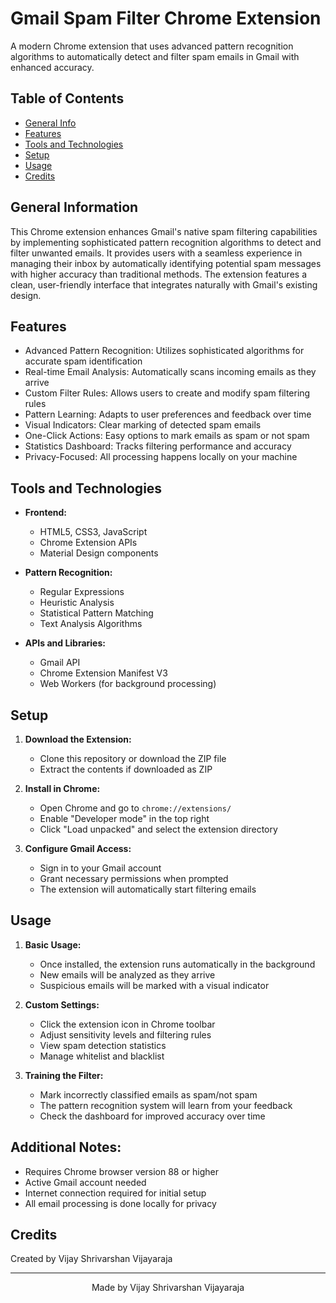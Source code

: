 # Gmail Spam Filter Chrome Extension
A modern Chrome extension that uses advanced pattern recognition algorithms to automatically detect and filter spam emails in Gmail with enhanced accuracy.

## Table of Contents
* [General Info](#general-information)
* [Features](#features)
* [Tools and Technologies](#tools-and-technologies)
* [Setup](#setup)
* [Usage](#usage)
* [Credits](#credits)

## General Information
This Chrome extension enhances Gmail's native spam filtering capabilities by implementing sophisticated pattern recognition algorithms to detect and filter unwanted emails. It provides users with a seamless experience in managing their inbox by automatically identifying potential spam messages with higher accuracy than traditional methods. The extension features a clean, user-friendly interface that integrates naturally with Gmail's existing design.

## Features
* Advanced Pattern Recognition: Utilizes sophisticated algorithms for accurate spam identification
* Real-time Email Analysis: Automatically scans incoming emails as they arrive
* Custom Filter Rules: Allows users to create and modify spam filtering rules
* Pattern Learning: Adapts to user preferences and feedback over time
* Visual Indicators: Clear marking of detected spam emails
* One-Click Actions: Easy options to mark emails as spam or not spam
* Statistics Dashboard: Tracks filtering performance and accuracy
* Privacy-Focused: All processing happens locally on your machine

## Tools and Technologies
* **Frontend:**
  - HTML5, CSS3, JavaScript
  - Chrome Extension APIs
  - Material Design components

* **Pattern Recognition:**
  - Regular Expressions
  - Heuristic Analysis
  - Statistical Pattern Matching
  - Text Analysis Algorithms

* **APIs and Libraries:**
  - Gmail API
  - Chrome Extension Manifest V3
  - Web Workers (for background processing)

## Setup

1. **Download the Extension:**
   - Clone this repository or download the ZIP file
   - Extract the contents if downloaded as ZIP

2. **Install in Chrome:**
   - Open Chrome and go to `chrome://extensions/`
   - Enable "Developer mode" in the top right
   - Click "Load unpacked" and select the extension directory

3. **Configure Gmail Access:**
   - Sign in to your Gmail account
   - Grant necessary permissions when prompted
   - The extension will automatically start filtering emails

## Usage

1. **Basic Usage:**
   - Once installed, the extension runs automatically in the background
   - New emails will be analyzed as they arrive
   - Suspicious emails will be marked with a visual indicator

2. **Custom Settings:**
   - Click the extension icon in Chrome toolbar
   - Adjust sensitivity levels and filtering rules
   - View spam detection statistics
   - Manage whitelist and blacklist

3. **Training the Filter:**
   - Mark incorrectly classified emails as spam/not spam
   - The pattern recognition system will learn from your feedback
   - Check the dashboard for improved accuracy over time

## Additional Notes:
* Requires Chrome browser version 88 or higher
* Active Gmail account needed
* Internet connection required for initial setup
* All email processing is done locally for privacy

## Credits

Created by Vijay Shrivarshan Vijayaraja  

---

<div align="center">
Made by Vijay Shrivarshan Vijayaraja
</div>
